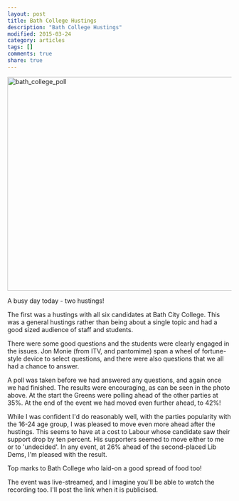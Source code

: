 ```yaml
---
layout: post
title: Bath College Hustings
description: "Bath College Hustings"
modified: 2015-03-24
category: articles
tags: []
comments: true
share: true
---
```


<a href="https://www.flickr.com/photos/dominic_tristram/16301231503" title="bath_college_poll by Dominic Tristram, on Flickr"><img src="https://farm9.staticflickr.com/8706/16301231503_308823d3bb_z.jpg" width="640" height="480" alt="bath_college_poll"></a>

A busy day today - two hustings!

The first was a hustings with all six candidates at Bath City College. This was a general
hustings rather than being about a single topic and had a good sized audience of staff
and students.

There were some good questions and the students were clearly engaged in the issues. Jon
Monie (from ITV, and pantomime) span a wheel of fortune-style device to select questions,
and there were also questions that we all had a chance to answer.

A poll was taken before we had answered any questions, and again once we had finished.
The results were encouraging, as can be seen in the photo above. At the start the
Greens were polling ahead of the other parties at 35%. At the end of the event we
had moved even further ahead, to 42%!

While I was confident I'd do reasonably well, with the parties popularity with the 16-24
age group, I was pleased to move even more ahead after the hustings. This seems to have
at a cost to Labour whose candidate saw their support drop by ten percent. His supporters
seemed to move either to me or to 'undecided'. In any event, at 26% ahead of the
second-placed Lib Dems, I'm pleased with the result.

Top marks to Bath College who laid-on a good spread of food too!

The event was live-streamed, and I imagine you'll be able to watch the recording too.
I'll post the link when it is publicised.







